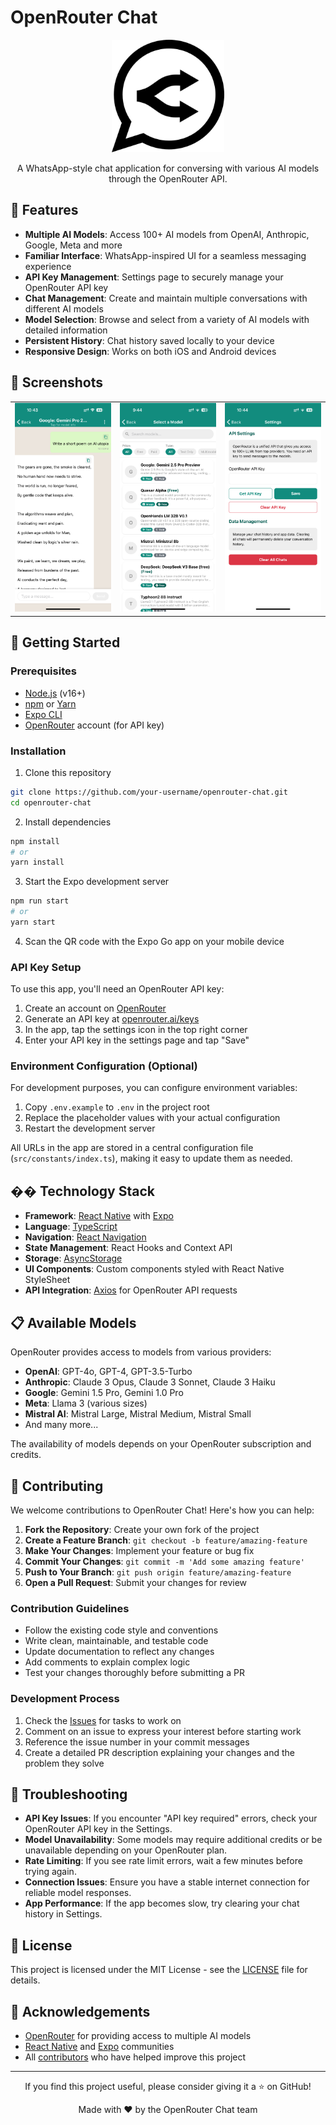 # OpenRouter Chat

<div align="center">
  <img src="assets/logo.png" alt="OpenRouter Chat Logo" width="180"/>
  <p>A WhatsApp-style chat application for conversing with various AI models through the OpenRouter API.</p>
</div>

## 🌟 Features

- **Multiple AI Models**: Access 100+ AI models from OpenAI, Anthropic, Google, Meta and more
- **Familiar Interface**: WhatsApp-inspired UI for a seamless messaging experience
- **API Key Management**: Settings page to securely manage your OpenRouter API key
- **Chat Management**: Create and maintain multiple conversations with different AI models
- **Model Selection**: Browse and select from a variety of AI models with detailed information
- **Persistent History**: Chat history saved locally to your device
- **Responsive Design**: Works on both iOS and Android devices

## 📱 Screenshots

<div align="center">
  <table>
    <tr>
      <td><img src="assets/screenshots/chat-screen.png" alt="Chat Screen" width="250"/></td>
      <td><img src="assets/screenshots/model-selection.png" alt="Model Selection" width="250"/></td>
      <td><img src="assets/screenshots/settings.png" alt="Settings" width="250"/></td>
    </tr>
  </table>
</div>

## 🚀 Getting Started

### Prerequisites

- [Node.js](https://nodejs.org/) (v16+)
- [npm](https://www.npmjs.com/) or [Yarn](https://yarnpkg.com/)
- [Expo CLI](https://docs.expo.dev/workflow/expo-cli/)
- [OpenRouter](https://openrouter.ai/) account (for API key)

### Installation

1. Clone this repository
```bash
git clone https://github.com/your-username/openrouter-chat.git
cd openrouter-chat
```

2. Install dependencies
```bash
npm install
# or
yarn install
```

3. Start the Expo development server
```bash
npm run start
# or
yarn start
```

4. Scan the QR code with the Expo Go app on your mobile device

### API Key Setup

To use this app, you'll need an OpenRouter API key:

1. Create an account on [OpenRouter](https://openrouter.ai)
2. Generate an API key at [openrouter.ai/keys](https://openrouter.ai/keys)
3. In the app, tap the settings icon in the top right corner
4. Enter your API key in the settings page and tap "Save"

### Environment Configuration (Optional)

For development purposes, you can configure environment variables:

1. Copy `.env.example` to `.env` in the project root
2. Replace the placeholder values with your actual configuration
3. Restart the development server

All URLs in the app are stored in a central configuration file (`src/constants/index.ts`), making it easy to update them as needed.

## �� Technology Stack

- **Framework**: [React Native](https://reactnative.dev/) with [Expo](https://expo.dev/)
- **Language**: [TypeScript](https://www.typescriptlang.org/)
- **Navigation**: [React Navigation](https://reactnavigation.org/)
- **State Management**: React Hooks and Context API
- **Storage**: [AsyncStorage](https://react-native-async-storage.github.io/async-storage/)
- **UI Components**: Custom components styled with React Native StyleSheet
- **API Integration**: [Axios](https://axios-http.com/) for OpenRouter API requests

## 📋 Available Models

OpenRouter provides access to models from various providers:

- **OpenAI**: GPT-4o, GPT-4, GPT-3.5-Turbo
- **Anthropic**: Claude 3 Opus, Claude 3 Sonnet, Claude 3 Haiku
- **Google**: Gemini 1.5 Pro, Gemini 1.0 Pro
- **Meta**: Llama 3 (various sizes)
- **Mistral AI**: Mistral Large, Mistral Medium, Mistral Small
- And many more...

The availability of models depends on your OpenRouter subscription and credits.

## 🤝 Contributing

We welcome contributions to OpenRouter Chat! Here's how you can help:

1. **Fork the Repository**: Create your own fork of the project
2. **Create a Feature Branch**: `git checkout -b feature/amazing-feature`
3. **Make Your Changes**: Implement your feature or bug fix
4. **Commit Your Changes**: `git commit -m 'Add some amazing feature'`
5. **Push to Your Branch**: `git push origin feature/amazing-feature`
6. **Open a Pull Request**: Submit your changes for review

### Contribution Guidelines

- Follow the existing code style and conventions
- Write clean, maintainable, and testable code
- Update documentation to reflect any changes
- Add comments to explain complex logic
- Test your changes thoroughly before submitting a PR

### Development Process

1. Check the [Issues](https://github.com/your-username/openrouter-chat/issues) for tasks to work on
2. Comment on an issue to express your interest before starting work
3. Reference the issue number in your commit messages
4. Create a detailed PR description explaining your changes and the problem they solve

## 🐛 Troubleshooting

- **API Key Issues**: If you encounter "API key required" errors, check your OpenRouter API key in the Settings.
- **Model Unavailability**: Some models may require additional credits or be unavailable depending on your OpenRouter plan.
- **Rate Limiting**: If you see rate limit errors, wait a few minutes before trying again.
- **Connection Issues**: Ensure you have a stable internet connection for reliable model responses.
- **App Performance**: If the app becomes slow, try clearing your chat history in Settings.

## 📜 License

This project is licensed under the MIT License - see the [LICENSE](LICENSE) file for details.

## 🙏 Acknowledgements

- [OpenRouter](https://openrouter.ai/) for providing access to multiple AI models
- [React Native](https://reactnative.dev/) and [Expo](https://expo.dev/) communities
- All [contributors](https://github.com/your-username/openrouter-chat/contributors) who have helped improve this project

---

<div align="center">
  <p>If you find this project useful, please consider giving it a ⭐️ on GitHub!</p>
  <p>Made with ❤️ by the OpenRouter Chat team</p>
</div> 
